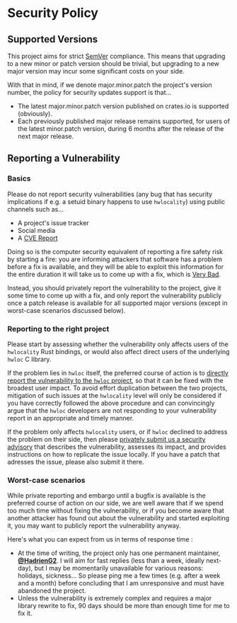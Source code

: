 # Security Policy

## Supported Versions

This project aims for strict [SemVer](https://semver.org/) compliance. This
means that upgrading to a new minor or patch version should be trivial, but
upgrading to a new major version may incur some significant costs on your side.

With that in mind, if we denote major.minor.patch the project's version
number, the policy for security updates support is that...

- The latest major.minor.patch version published on crates.io is supported
  (obviously).
- Each previously published major release remains supported, for users of the
  latest minor.patch version, during 6 months after the release of the next
  major release.


## Reporting a Vulnerability

### Basics

Please do not report security vulnerabilities (any bug that has security
implications if e.g. a setuid binary happens to use `hwlocality`) using public
channels such as...

- A project's issue tracker
- Social media
- A [CVE
  Report](https://en.wikipedia.org/wiki/Common_Vulnerabilities_and_Exposures)

Doing so is the computer security equivalent of reporting a fire safety risk by
starting a fire: you are informing attackers that software has a problem before
a fix is available, and they will be able to exploit this information for the
entire duration it will take us to come up with a fix, which is [Very
Bad](https://en.wikipedia.org/wiki/Zero-day_(computing)).

Instead, you should privately report the vulnerability to the project, give it
some time to come up with a fix, and only report the vulnerability publicly
once a patch release is available for all supported major versions (except in
worst-case scenarios discussed below).

### Reporting to the right project

Please start by assessing whether the vulnerability only affects users of the
`hwlocality` Rust bindings, or would also affect direct users of the underlying
`hwloc` C library.

If the problem lies in `hwloc` itself, the preferred course of action is to
[directly report the vulnerability to the `hwloc`
project](https://github.com/open-mpi/hwloc/security), so that it can be fixed
with the broadest user impact. To avoid effort duplication between the two
projects, mitigation of such issues at the `hwlocality` level will only be
considered if you have correctly followed the above procedure and can
convincingly argue that the `hwloc` developers are not responding to your
vulnerability report in an appropriate and timely manner.

If the problem only affects `hwlocality` users, or if `hwloc` declined to
address the problem on their side, then please [privately submit us a security
advisory](https://github.com/HadrienG2/hwlocality/security/advisories/new) that
describes the vulnerability, assesses its impact, and provides instructions on
how to replicate the issue locally. If you have a patch that adresses the
issue, please also submit it there.

### Worst-case scenarios

While private reporting and embargo until a bugfix is available is the preferred
course of action on our side, we are well aware that if we spend too much time
without fixing the vulnerability, or if you become aware that another attacker
has found out about the vulnerability and started exploiting it, you may want to
publicly report the vulnerability anyway.

Here's what you can expect from us in terms of response time :

- At the time of writing, the project only has one permanent maintainer,
  [**@HadrienG2**](https://github.com/HadrienG2). I will aim for fast replies
  (less than a week, ideally next-day), but I may be momentarily unavailable
  for various reasons: holidays, sickness... So please ping me a few times
  (e.g. after a week and a month) before concluding that I am unresponsive and
  must have abandoned the project.
- Unless the vulnerability is extremely complex and requires a major library
  rewrite to fix, 90 days should be more than enough time for me to fix it.
